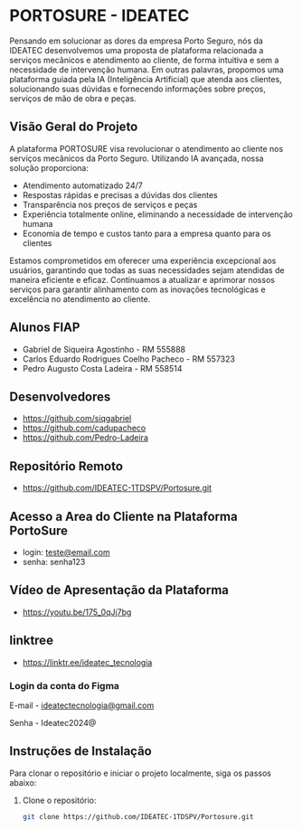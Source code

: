 # PORTOSURE - IDEATEC

Pensando em solucionar as dores da empresa Porto Seguro, nós da IDEATEC desenvolvemos uma proposta de plataforma relacionada a serviços mecânicos e atendimento ao cliente, de forma intuitiva e sem a necessidade de intervenção humana. Em outras palavras, propomos uma plataforma guiada pela IA (Inteligência Artificial) que atenda aos clientes, solucionando suas dúvidas e fornecendo informações sobre preços, serviços de mão de obra e peças.

## Visão Geral do Projeto

A plataforma PORTOSURE visa revolucionar o atendimento ao cliente nos serviços mecânicos da Porto Seguro. Utilizando IA avançada, nossa solução proporciona:

- Atendimento automatizado 24/7
- Respostas rápidas e precisas a dúvidas dos clientes
- Transparência nos preços de serviços e peças
- Experiência totalmente online, eliminando a necessidade de intervenção humana
- Economia de tempo e custos tanto para a empresa quanto para os clientes

Estamos comprometidos em oferecer uma experiência excepcional aos usuários, garantindo que todas as suas necessidades sejam atendidas de maneira eficiente e eficaz. Continuamos a atualizar e aprimorar nossos serviços para garantir alinhamento com as inovações tecnológicas e excelência no atendimento ao cliente.

## Alunos FIAP

- Gabriel de Siqueira Agostinho - RM 555888
- Carlos Eduardo Rodrigues Coelho Pacheco - RM 557323
- Pedro Augusto Costa Ladeira - RM 558514

## Desenvolvedores

- https://github.com/siqgabriel
- https://github.com/cadupacheco
- https://github.com/Pedro-Ladeira

## Repositório Remoto

- https://github.com/IDEATEC-1TDSPV/Portosure.git

## Acesso a Area do Cliente na Plataforma PortoSure

- login: teste@email.com
- senha: senha123

## Vídeo de Apresentação da Plataforma

- https://youtu.be/175_0qJj7bg

## linktree

- https://linktr.ee/ideatec_tecnologia

### Login da conta do Figma

E-mail - ideatectecnologia@gmail.com

Senha - Ideatec2024@

## Instruções de Instalação

Para clonar o repositório e iniciar o projeto localmente, siga os passos abaixo:

1. Clone o repositório:
   ```bash
   git clone https://github.com/IDEATEC-1TDSPV/Portosure.git
   ```
